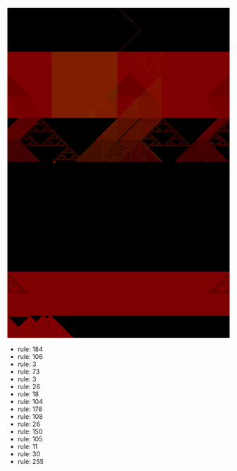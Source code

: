 ![photo](./output.png) 
 * rule: 184
* rule: 106
* rule: 3
* rule: 73
* rule: 3
* rule: 26
* rule: 18
* rule: 104
* rule: 178
* rule: 108
* rule: 26
* rule: 150
* rule: 105
* rule: 11
* rule: 30
* rule: 255
